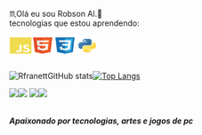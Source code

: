 ♏Olá eu sou Robson Al.🏁<br>
tecnologias que estou aprendendo:<br><br>
<img align="center" alt="Rafa-Js" height="30" width="40" src="https://raw.githubusercontent.com/devicons/devicon/master/icons/javascript/javascript-plain.svg"><img align="center" alt="Rafa-HTML" height="30" width="40" src="https://raw.githubusercontent.com/devicons/devicon/master/icons/html5/html5-original.svg"><img align="center" alt="Rafa-CSS" height="30" width="40" src="https://raw.githubusercontent.com/devicons/devicon/master/icons/css3/css3-original.svg"><img align="center" alt="Rafa-Python" height="30" width="40" src="https://raw.githubusercontent.com/devicons/devicon/master/icons/python/python-original.svg"><br><br>



![RfranettGitHub stats](https://github-readme-stats.vercel.app/api?username=Rfranett&show_icons=true&theme=dracula)[![Top Langs](https://github-readme-stats.vercel.app/api/top-langs/?username=rfranett&layout=compact)](https://github.com/rfranett/github-readme-stats)

<a href="https://www.linkedin.com/in/robson-franett-054a8a19b/" target="_blank"><img src="https://img.shields.io/badge/-LinkedIn-%230077B5?style=for-the-badge&logo=linkedin&logoColor=white" target="_blank"></a><a href = "mailto:robsomfranett@gmail.com"><img src="https://img.shields.io/badge/-Gmail-%23333?style=for-the-badge&logo=gmail&logoColor=white" target="_blank"></a>	<a href="https://www.twitch.tv/robsonfranett" target="_blank"><img src="https://img.shields.io/badge/Twitch-9146FF?style=for-the-badge&logo=twitch&logoColor=white" target="_blank"></a><a href="https://www.instagram.com/robsonfranett/" target="_blank"><img src="https://img.shields.io/badge/-Instagram-%23E4405F?style=for-the-badge&logo=instagram&logoColor=white" target="_blank"></a><br><br>

***Apaixonado por tecnologias, artes e jogos de pc***
